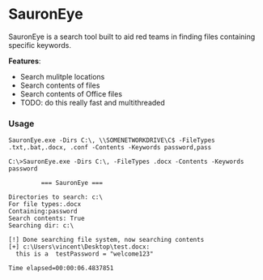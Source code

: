 # SauronEye
SauronEye is a search tool built to aid red teams in finding files containing specific keywords. 

**Features**:
- Search mulitple locations
- Search contents of files
- Search contents of Office files
- TODO: do this really fast and multithreaded

### Usage

`SauronEye.exe -Dirs C:\, \\SOMENETWORKDRIVE\C$ -FileTypes .txt,.bat,.docx, .conf -Contents -Keywords password,pass` 

```
C:\>SauronEye.exe -Dirs C:\, -FileTypes .docx -Contents -Keywords password

         === SauronEye ===

Directories to search: c:\
For file types:.docx
Containing:password
Search contents: True
Searching dir: c:\

[!] Done searching file system, now searching contents
[+] c:\Users\vincent\Desktop\test.docx:
  this is a  testPassword = "welcome123"

Time elapsed=00:00:06.4837851


```

